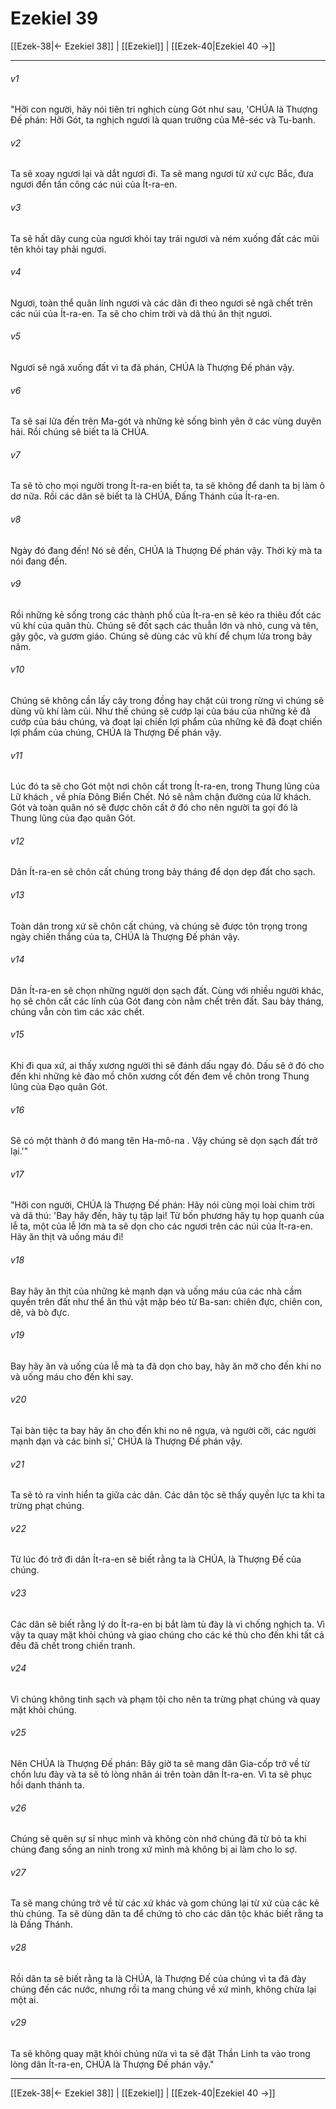 # Ezekiel 39

[[Ezek-38|← Ezekiel 38]] | [[Ezekiel]] | [[Ezek-40|Ezekiel 40 →]]
***



###### v1 
"Hỡi con người, hãy nói tiên tri nghịch cùng Gót như sau, 'CHÚA là Thượng Đế phán: Hỡi Gót, ta nghịch ngươi là quan trưởng của Mê-séc và Tu-banh. 

###### v2 
Ta sẽ xoay ngươi lại và dắt ngươi đi. Ta sẽ mang ngươi từ xứ cực Bắc, đưa ngươi đến tấn công các núi của Ít-ra-en. 

###### v3 
Ta sẽ hất dây cung của ngươi khỏi tay trái ngươi và ném xuống đất các mũi tên khỏi tay phải ngươi. 

###### v4 
Ngươi, toàn thể quân lính ngươi và các dân đi theo ngươi sẽ ngã chết trên các núi của Ít-ra-en. Ta sẽ cho chim trời và dã thú ăn thịt ngươi. 

###### v5 
Ngươi sẽ ngã xuống đất vì ta đã phán, CHÚA là Thượng Đế phán vậy. 

###### v6 
Ta sẽ sai lửa đến trên Ma-gót và những kẻ sống bình yên ở các vùng duyên hải. Rồi chúng sẽ biết ta là CHÚA. 

###### v7 
Ta sẽ tỏ cho mọi người trong Ít-ra-en biết ta, ta sẽ không để danh ta bị làm ô dơ nữa. Rồi các dân sẽ biết ta là CHÚA, Đấng Thánh của Ít-ra-en. 

###### v8 
Ngày đó đang đến! Nó sẽ đến, CHÚA là Thượng Đế phán vậy. Thời kỳ mà ta nói đang đến. 

###### v9 
Rồi những kẻ sống trong các thành phố của Ít-ra-en sẽ kéo ra thiêu đốt các vũ khí của quân thù. Chúng sẽ đốt sạch các thuẫn lớn và nhỏ, cung và tên, gậy gộc, và gươm giáo. Chúng sẽ dùng các vũ khí để chụm lửa trong bảy năm. 

###### v10 
Chúng sẽ không cần lấy cây trong đồng hay chặt củi trong rừng vì chúng sẽ dùng vũ khí làm củi. Như thế chúng sẽ cướp lại của báu của những kẻ đã cướp của báu chúng, và đoạt lại chiến lợi phẩm của những kẻ đã đoạt chiến lợi phẩm của chúng, CHÚA là Thượng Đế phán vậy. 

###### v11 
Lúc đó ta sẽ cho Gót một nơi chôn cất trong Ít-ra-en, trong Thung lũng của Lữ khách , về phía Đông Biển Chết. Nó sẽ nằm chận đường của lữ khách. Gót và toàn quân nó sẽ được chôn cất ở đó cho nên người ta gọi đó là Thung lũng của đạo quân Gót. 

###### v12 
Dân Ít-ra-en sẽ chôn cất chúng trong bảy tháng để dọn dẹp đất cho sạch. 

###### v13 
Toàn dân trong xứ sẽ chôn cất chúng, và chúng sẽ được tôn trọng trong ngày chiến thắng của ta, CHÚA là Thượng Đế phán vậy. 

###### v14 
Dân Ít-ra-en sẽ chọn những người dọn sạch đất. Cùng với nhiều người khác, họ sẽ chôn cất các lính của Gót đang còn nằm chết trên đất. Sau bảy tháng, chúng vẫn còn tìm các xác chết. 

###### v15 
Khi đi qua xứ, ai thấy xương người thì sẽ đánh dấu ngay đó. Dấu sẽ ở đó cho đến khi những kẻ đào mồ chôn xương cốt đến đem về chôn trong Thung lũng của Đạo quân Gót. 

###### v16 
Sẽ có một thành ở đó mang tên Ha-mô-na . Vậy chúng sẽ dọn sạch đất trở lại.'" 

###### v17 
"Hỡi con người, CHÚA là Thượng Đế phán: Hãy nói cùng mọi loài chim trời và dã thú: 'Bay hãy đến, hãy tụ tập lại! Từ bốn phương hãy tụ họp quanh của lễ ta, một của lễ lớn mà ta sẽ dọn cho các ngươi trên các núi của Ít-ra-en. Hãy ăn thịt và uống máu đi! 

###### v18 
Bay hãy ăn thịt của những kẻ mạnh dạn và uống máu của các nhà cầm quyền trên đất như thể ăn thú vật mập béo từ Ba-san: chiên đực, chiên con, dê, và bò đực. 

###### v19 
Bay hãy ăn và uống của lễ mà ta đã dọn cho bay, hãy ăn mỡ cho đến khi no và uống máu cho đến khi say. 

###### v20 
Tại bàn tiệc ta bay hãy ăn cho đến khi no nê ngựa, và người cỡi, các người mạnh dạn và các binh sĩ,' CHÚA là Thượng Đế phán vậy. 

###### v21 
Ta sẽ tỏ ra vinh hiển ta giữa các dân. Các dân tộc sẽ thấy quyền lực ta khi ta trừng phạt chúng. 

###### v22 
Từ lúc đó trở đi dân Ít-ra-en sẽ biết rằng ta là CHÚA, là Thượng Đế của chúng. 

###### v23 
Các dân sẽ biết rằng lý do Ít-ra-en bị bắt làm tù đày là vì chống nghịch ta. Vì vậy ta quay mặt khỏi chúng và giao chúng cho các kẻ thù cho đến khi tất cả đều đã chết trong chiến tranh. 

###### v24 
Vì chúng không tinh sạch và phạm tội cho nên ta trừng phạt chúng và quay mặt khỏi chúng. 

###### v25 
Nên CHÚA là Thượng Đế phán: Bây giờ ta sẽ mang dân Gia-cốp trở về từ chốn lưu đày và ta sẽ tỏ lòng nhân ái trên toàn dân Ít-ra-en. Vì ta sẽ phục hồi danh thánh ta. 

###### v26 
Chúng sẽ quên sự sỉ nhục mình và không còn nhớ chúng đã từ bỏ ta khi chúng đang sống an ninh trong xứ mình mà không bị ai làm cho lo sợ. 

###### v27 
Ta sẽ mang chúng trở về từ các xứ khác và gom chúng lại từ xứ của các kẻ thù chúng. Ta sẽ dùng dân ta để chứng tỏ cho các dân tộc khác biết rằng ta là Đấng Thánh. 

###### v28 
Rồi dân ta sẽ biết rằng ta là CHÚA, là Thượng Đế của chúng vì ta đã đày chúng đến các nước, nhưng rồi ta mang chúng về xứ mình, không chừa lại một ai. 

###### v29 
Ta sẽ không quay mặt khỏi chúng nữa vì ta sẽ đặt Thần Linh ta vào trong lòng dân Ít-ra-en, CHÚA là Thượng Đế phán vậy."

***
[[Ezek-38|← Ezekiel 38]] | [[Ezekiel]] | [[Ezek-40|Ezekiel 40 →]]

